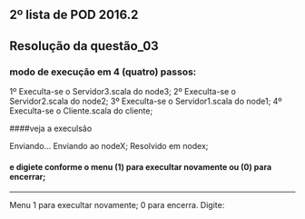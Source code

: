 ## 2º lista de POD 2016.2
## Resolução da questão_03
### modo de execução em 4 (quatro) passos:
1º Execulta-se o Servidor3.scala do node3;
2º Execulta-se o Servidor2.scala do node2;
3º Execulta-se o Servidor1.scala do node1;
4º Execulta-se o Cliente.scala do cliente;

####veja a execulsão
 
Enviando...
Enviando ao nodeX;
Resolvido em nodex;

#### e digiete conforme o menu (1) para execultar novamente ou (0) para encerrar;

------------ 
 Menu 
 1 para execultar novamente; 
 0 para encerra. 
Digite: 

